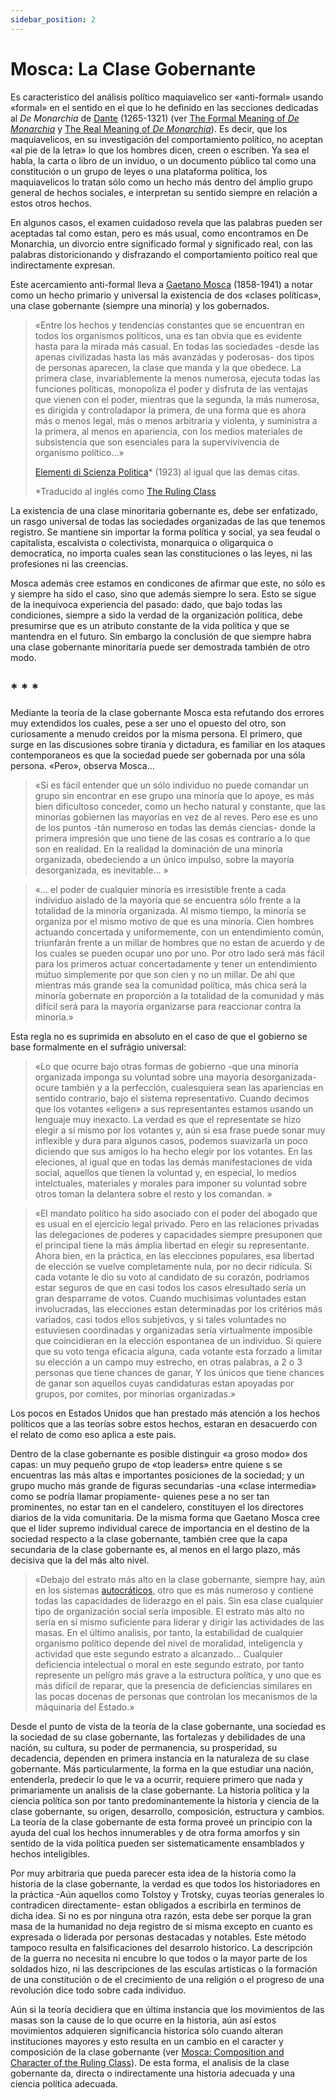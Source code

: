 ```yaml
---
sidebar_position: 2
---
```


#  Mosca: La Clase Gobernante

Es caracteristico del análisis político maquiavelico ser «anti-formal» usando «formal» en el sentido en el que lo he definido en las secciones dedicadas al <i>De Monarchia</i> de <a href="https://es.wikipedia.org/wiki/Dante_Alighieri" target="_blank" rel="noopener noreferrer">Dante</a>  (1265-1321) (ver <a href="https://archive.org/details/in.ernet.dli.2015.247666/page/n9/mode/2up" target="_blank" rel="noopener noreferrer">The Formal Meaning of <i>De Monarchia</i></a> y <a href="https://archive.org/details/in.ernet.dli.2015.247666/page/n15/mode/2up">The Real Meaning of <i>De Monarchia</i></a>). Es decir, que los maquiavelicos, en su investigación del comportamiento político, no aceptan «al pie de la letra» lo que los hombres dicen, creen o escriben. Ya sea el habla, la carta o libro de un inviduo, o un documento público tal como una constitución o un grupo de leyes o una plataforma política, los maquiavelicos lo tratan sólo como un hecho más dentro del ámplio grupo general de hechos sociales, e interpretan su sentido siempre en relación a estos otros hechos.

En algunos casos, el examen cuidadoso revela que las palabras pueden ser aceptadas tal como estan, pero es más usual, como encontramos en De Monarchia, un divorcio entre significado formal y significado real, con las palabras distoricionando y disfrazando el comportamiento poítico real que indirectamente expresan.

Este acercamiento anti-formal lleva a <a href="https://es.wikipedia.org/wiki/Gaetano_Mosca" target="_blank" rel="noopener noreferrer">Gaetano Mosca</a> (1858-1941) a notar como un hecho primario y universal la existencia de dos «clases políticas», una clase gobernante (siempre una minoría) y los gobernados.

<blockquote><p>«Entre los hechos y tendencias constantes que se encuentran en todos los organismos políticos, una es tan obvia que es evidente hasta para la mirada más casual. En todas las sociedades -desde las apenas civilizadas hasta las más avanzádas y poderosas- dos tipos de personas aparecen, la clase que manda y la que obedece. La primera clase, invariablemente la menos numerosa, ejecuta todas las funciones políticas, monopoliza el poder y disfruta de las ventajas que vienen con el poder, mientras que la segunda, la más numerosa, es dirigida y controladapor la primera, de una forma que es ahora más o menos legal, más o menos arbitraria y violenta, y suministra a la primera, al menos en apariencia, con los medios materiales de subsistencia que son esenciales para la supervivivencia de organismo político...»</p>

<a href="https://archive.org/details/elementidiscienz00moscuoft" target="_blank" rel="noopener noreferrer">Elementi di Scienza Politica</a>* (1923) al igual que las demas citas.


<p class="md_footnote_size">
*Traducido al inglés como <a href="https://archive.org/details/in.ernet.dli.2015.190559" target="_blank" rel="noopener noreferrer">The Ruling Class</a></p>

</blockquote>

La existencia de una clase minoritaria gobernante es, debe ser enfatizado, un rasgo universal de todas las sociedades organizadas de las que tenemos registro. Se mantiene sin importar la forma política y social, ya sea feudal o capitalista, escalvista o colectivista, monarquica o oligarquica o democratica, no importa cuales sean las constituciones o las leyes, ni las profesiones ni las creencias.

Mosca además cree estamos en condicones de afirmar que este, no sólo es y siempre ha sido el caso, sino que además siempre lo sera. Esto se sigue de la inequivoca experiencia del pasado: dado, que bajo todas las condiciones, siempre a sido la verdad de la organización política, debe presumirse que es un atributo constante de la vida política y que se mantendra en el futuro. Sin embargo la conclusión de que siempre habra una clase gobernante minoritaría puede ser demostrada también de otro modo.

##   * * *

Mediante la teoría de la clase gobernante Mosca esta refutando dos errores muy extendidos los cuales, pese a ser uno el opuesto del otro, son curiosamente a menudo creidos por la misma persona. El primero, que surge en las discusiones sobre tirania y dictadura, es familiar en los ataques contemporaneos es que la sociedad puede ser gobernada por una sóla persona. «Pero», observa Mosca...

<blockquote><p>«Si es fácil entender que un sólo individuo no puede comandar un grupo sin encontrar en ese grupo una minoría que lo apoye, es más bien dificultoso conceder, como un hecho natural y constante, que las minorías gobiernen las mayorías en vez de al reves. Pero ese es uno de los puntos -tán numeroso en todas las demás ciencias- donde la primera impresión que uno tiene de las cosas es contrario a lo que son en realidad. En la realidad la dominación de una minoría organizada, obedeciendo a un único impulso, sobre la mayoría desorganizada, es inevitable... »</p></blockquote>

<blockquote><p>«... el poder de cualquier minoría es irresistible frente a cada individuo aislado de la mayoría que se encuentra sólo frente a la totalidad de la minoría organizada. Al mismo tiempo, la minoría se organiza por el mismo motivo de que es una minoría. Cien hombres actuando concertada y uniformemente, con un entendimiento común, triunfarán frente a un millar de hombres que no estan de acuerdo y de los cuales se pueden ocupar uno por uno. Por otro lado será más fácil para los primeros actuar concertadamente y tener un entendimiento mútuo simplemente por que son cien y no un millar. De ahí que mientras más grande sea la comunidad política, más chica será la minoría gobernate en proporción a la totalidad de la comunidad y más difícil será para la mayoría organizarse para reaccionar contra la minoría.»</p></blockquote>

Esta regla no es suprimida en absoluto en el caso de que el gobierno se base formalmente en el sufrágio universal:

<blockquote><p>«Lo que ocurre bajo otras formas de gobierno -que una minoría organizada imponga su voluntad sobre una mayoría desorganizada- ocure también y a la perfección, cualesquiera sean las apariencias en sentido contrario, bajo el sistema representativo. Cuando decimos que los votantes «eligen» a sus representantes estamos usando un lenguaje muy inexacto. La verdad es que el representate se hizo elegir a sí mismo por los votantes y, aún si esa frase puede sonar muy inflexible y dura para algunos casos, podemos suavizarla un poco diciendo que sus amigos lo ha hecho elegir por los votantes. En las eleciones, al igual que en todas las demás manifestaciones de vida social, aquellos que tienen la voluntad y, en especial, lo medios intelctuales, materiales y morales para imponer su voluntad sobre otros toman la delantera sobre el resto y los comandan. »</p></blockquote>

<blockquote><p>«El mandato político ha sido asociado con el poder del abogado que es usual en el ejercicio legal privado. Pero en las relaciones privadas las delegaciones de poderes y capacidades siempre presuponen que el principal tiene la más ámplia libertad en elegir su representante. Ahora bien, en la práctica, en las elecciones populares, esa libertad de elección se vuelve completamente nula, por no decir ridícula. Si cada votante le dio su voto al candidato de su corazón, podriamos estar seguros de que en casi todos los casos elresultado sería un gran desparrame de votos. Cuando muchisimas voluntades estan involucradas, las elecciones estan determinadas por los critérios más variados, casi todos ellos subjetivos, y si tales voluntades no estuviesen coordinadas y organizadas sería virtualmente imposible que coincidieran en la elección espontanea de un individuo. Si quiere que su voto tenga eficacia alguna, cada votante esta forzado a limitar su elección a un campo muy estrecho, en otras palabras, a 2 o 3 personas que tiene chances de ganar, Y los únicos que tiene chances de ganar son aquellos cuyas candidaturas estan apoyadas por grupos, por comites, por minorias organizadas.»</p></blockquote>

Los pocos en Estados Unidos que han prestado más atención a los hechos políticos que a las teorías sobre estos hechos, estaran en desacuerdo con el relato de como eso aplica a este pais.

Dentro de la clase gobernante es posible distinguir «a groso modo» dos capas: un muy pequeño grupo de «top leaders» entre quiene s se encuentras las más altas e importantes posiciones de la sociedad; y un grupo mucho más grande de figuras secundarias -una «clase intermedia» como se podría llamar propiamente- quienes pese a no ser tan prominentes, no estar tan en el candelero, constituyen el los directores diarios de la vida comunitaria. De la misma forma que Gaetano Mosca cree que el líder supremo individual carece de importancia en el destino de la sociedad respecto a la clase gobernante, también cree que la capa secundaria de la clase gobernante es, al menos en el largo plazo, más decisiva que la del más alto nivel.


<blockquote><p>«Debajo del estrato más alto en la clase gobernante, siempre hay, aún en los sistemas <a href="https://es.wikipedia.org/wiki/Autocracia" target="_blank" rel="noopener noreferrer">autocráticos</a>, otro que es más numeroso y contiene todas las capacidades de liderazgo en el pais. Sin esa clase cualquier tipo de organización social sería imposible. El estrato más alto no sería en sí mismo suficiente para liderar y dirigir las actividades de las masas. En el último analisis, por tanto, la estabilidad de cualquier organismo político depende del nivel de moralidad, inteligencia y actividad que este segundo estrato a alcanzado...  Cualquier deficiencia intelectual o moral en este segundo estrato, por tanto represente un pelígro más grave a la estructura política, y uno que es más difícil de reparar, que la presencia de deficiencias similares en las pocas docenas de personas que controlan los mecanismos de la máquinaria del Estado.»</p></blockquote>

Desde el punto de vista de la teoría de la clase gobernante, una sociedad es la sociedad de su clase gobernante, las fortalezas y debilidades de una nación, su cultura, su poder de permanencia, su prosperidad, su decadencia, dependen en primera instancia en la naturaleza de su clase gobernante. Más particularmente, la forma en la que estudiar una nación, entenderla, predecir lo que le va a ocurrir, requiere primero que nada y primariamente un analisis de la clase gobernante. La historia política y la ciencia política son por tanto predominantemente la historia y ciencia de la clase gobernante, su origen, desarrollo, composición, estructura y cambios. La teoría de la clase gobernante de esta forma proveé un principio con la ayuda del cual los hechos innumerables y de otra forma amorfos y sin sentido de la vida política pueden ser sistematicamente ensamblados y hechos inteligibles.

Por muy arbitraria que pueda parecer esta idea de la historia como la historia de la clase gobernante, la verdad es que todos los historiadores en la práctica -Aún aquellos como Tolstoy y Trotsky, cuyas teorías generales lo contradicen directamente- estan obligados a escribirla en terminos de dicha idea. Si no es por ninguna otra razón, esta debe ser porque la gran masa de la humanidad no deja registro de sí misma excepto en cuanto es expresada o liderada por personas destacadas y notables. Este método tampoco resulta en falsificaciones del desarrolo historico. La descripción de la guerra no necesita ni encubre lo que todos o la mayor parte de los soldados hizo, ni las descripciones de las esculas artisticas o la formación de una constitución o de el crecimiento de una religión o el progreso de una revolución dice todo sobre cada individuo.

Aún si la teoría decidiera que en última instancia que los movimientos de las masas son la cause de lo que ocurre en la historia, aún así estos movimientos adquieren significancia historica sólo cuando alteran instituciones mayores y esto resulta en un cambio en el caracter y composición de la clase gobernante (ver <a href="https://archive.org/details/in.ernet.dli.2015.247666/page/n77/mode/2up" target="_blank" rel="noopener noreferrer">Mosca: Composition and Character of the Ruling Class</a>). De esta forma, el analisis de la clase gobernante da, directa o indirectamente una historia adecuada y una ciencia política adecuada.


